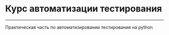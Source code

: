 # Курс автоматизации тестирования


---


Практическая часть по автоматизировании тестирования на python